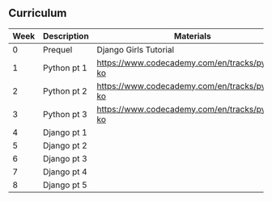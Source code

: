 Curriculum
---

| Week   | Description | Materials | Exercises | Presentation |
| -------|-------------|-----------|-----------|----------|
| 0 | Prequel     | Django Girls Tutorial |  Django Girls Tutorial & Installation|
| 1 | Python pt 1 | https://www.codecademy.com/en/tracks/python-ko | https://github.com/CodeforeveryoneSeoul/curriculum_2015/tree/master/lesson_1 | https://djangogirlscodecamp.github.io/curriculum/presentations/lesson_1/ |
| 2 | Python pt 2 | https://www.codecademy.com/en/tracks/python-ko | https://github.com/CodeforeveryoneSeoul/curriculum_2015/tree/master/lesson_2 | https://djangogirlscodecamp.github.io/curriculum/presentations/lesson_2/ |
| 3 | Python pt 3 | https://www.codecademy.com/en/tracks/python-ko | https://github.com/CodeforeveryoneSeoul/curriculum_2015/tree/master/lesson_3 | https://djangogirlscodecamp.github.io/curriculum/presentations/lesson_3/ |
| 4 | Django pt 1 |  |  |
| 5 | Django pt 2 |  |  |
| 6 | Django pt 3 |  |  |
| 7 | Django pt 4 |  |  |
| 8 | Django pt 5 |  |  |

